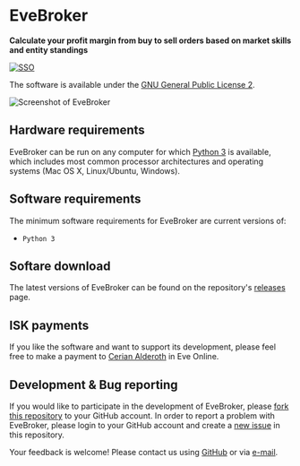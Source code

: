 # EveBroker
**Calculate your profit margin from buy to sell orders based on market skills and entity standings**

[![SSO](https://web.ccpgamescdn.com/eveonlineassets/developers/eve-sso-login-black-small.png)](https://eveonline-third-party-documentation.readthedocs.io/en/latest/)

The software is available under the [GNU General Public License 2](https://github.com/crickert1234/EveBroker/blob/master/LICENSE).

![Screenshot of EveBroker](https://github.com/crickert1234/EveBroker/blob/master/img/EveBroker-Screenshot.png)

## Hardware requirements
EveBroker can be run on any computer for which [Python 3](https://www.python.org/downloads/) is available, which includes most common processor architectures and operating systems (Mac OS X, Linux/Ubuntu, Windows).

## Software requirements
The minimum software requirements for EveBroker are current versions of:
* `Python 3`

## Softare download
The latest versions of EveBroker can be found on the repository's [releases](https://github.com/crickert1234/EveBroker/releases) page.

## ISK payments
If you like the software and want to support its development, please feel free to make a payment to [Cerian Alderoth](https://imageserver.eveonline.com/Character/91268079_1024.jpg) in Eve Online.

## Development & Bug reporting
If you would like to participate in the development of EveBroker, please [fork this repository](https://help.github.com/articles/fork-a-repo) to your GitHub account. In order to report a problem with EveBroker, please login to your GitHub account and create a [new issue](https://help.github.com/articles/creating-an-issue/) in this repository.

Your feedback is welcome! Please contact us using [GitHub](https://github.com/crickert1234/) or via [e-mail](mailto:mail@crickert.de).

